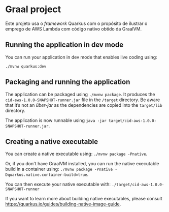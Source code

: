 # Graal project

Este projeto usa o _framework_ Quarkus com o propósito de
ilustrar o emprego de AWS Lambda com código nativo obtido
da GraalVM.

## Running the application in dev mode

You can run your application in dev mode that enables live coding using:

```
./mvnw quarkus:dev
```

## Packaging and running the application

The application can be packaged using `./mvnw package`.
It produces the `cid-aws-1.0.0-SNAPSHOT-runner.jar` file in the `/target` directory.
Be aware that it’s not an _über-jar_ as the dependencies are copied into the `target/lib` directory.

The application is now runnable using `java -jar target/cid-aws-1.0.0-SNAPSHOT-runner.jar`.

## Creating a native executable

You can create a native executable using: `./mvnw package -Pnative`.

Or, if you don't have GraalVM installed, you can run the native executable build in a container using: `./mvnw package -Pnative -Dquarkus.native.container-build=true`.

You can then execute your native executable with: `./target/cid-aws-1.0.0-SNAPSHOT-runner`

If you want to learn more about building native executables, please consult https://quarkus.io/guides/building-native-image-guide.
